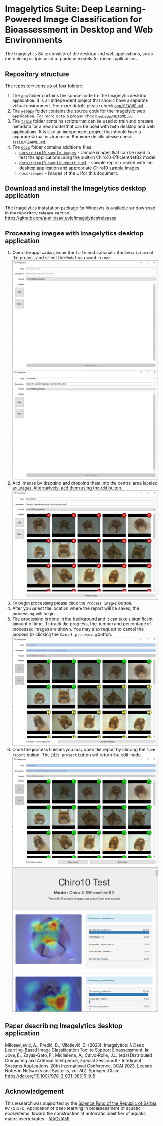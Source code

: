 # Imagelytics Suite: Deep Learning-Powered Image Classification for Bioassessment in Desktop and Web Environments

The Imagelytics Suite consists of the desktop and web applications, so as the training scripts used to produce models for these applications.

## Repository structure
The repository consists of four folders:
1) The <code>[app](app)</code> folder contains the source code for the Imagelytic desktop application. It is an independent project that should have a separate virtual environment. For more details please check <code>[app/README.md](app/README.md)</code>.
2) The <code>[webapp](webapp)</code> folder contains the source code for the Imagelytic web application. For more details please check <code>[webapp/README.md](webapp/README.md)</code>.
2) The <code>[train](train)</code> folder contains scripts that can be used to train and prepare metadata for a new model that can be used with both desktop and web applications. It is also an independent project that should have a separate virtual environment. For more details please check <code>[train/README.md](train/README.md)</code>.
3) The <code>[docs](docs)</code> folder contains additional files: 
   - <code>[docs/chiro10-sample-images](docs/chiro10-sample-images)</code> - sample images that can be used to test the applications using the built-in Chiro10-EfficientNetB2 model.
   - <code>[docs/chiro10-sample-report.html](docs/chiro10-sample-report.html)</code> - sample report created with the desktop application and appropriate Chiro10 sample images.
   - <code>[docs/images](docs/images)</code> - images of the UI for this document.

## Download and install the Imagelytics desktop application
The Imagelytics installation package for Windows is available for download in the repository release section:<br/>
https://github.com/a-milosavljevic/imagelytics/releases

## Processing images with Imagelytics desktop application
1) Open the application, enter the <code>Title</code> and optionally the <code>Description</code> of the project, and select the <code>Model</code> you want to use.
![imagelytics1.png](docs/images/imagelytics1.png)
![imagelytics2.png](docs/images/imagelytics2.png)
2) Add images by dragging and dropping them into the central area labeled as <code>Images</code>. Alternatively, add them using the <code>Add</code> button. 
![imagelytics3.png](docs/images/imagelytics3.png)
3) To begin processing please click the <code>Process images</code> button. 
4) After you select the location where the report will be saved, the processing will begin.
5) The processing is done in the background and it can take a significant amount of time. To track the progress, the number and percentage of processed images are shown. You may also request to cancel the process by clicking the <code>Cancel processing</code> button.
![imagelytics4.png](docs/images/imagelytics4.png)
6) Once the process finishes you may open the report by clicking the <code>Open report</code> button. The <code>Edit project</code> button will return the edit mode.
![imagelytics5.png](docs/images/imagelytics5.png)
![imagelytics6.png](docs/images/imagelytics6.png)

## Paper describing Imagelytics desktop application
Milosavljević, A., Predić, B., Milošević, D. (2023). Imagelytics: A Deep Learning-Based Image Classification Tool to Support Bioassessment. In: Jove, E., Zayas-Gato, F., Michelena, Á., Calvo-Rolle, J.L. (eds) Distributed Computing and Artificial Intelligence, Special Sessions II - Intelligent Systems Applications, 20th International Conference. DCAI 2023. Lecture Notes in Networks and Systems, vol 742. Springer, Cham. https://doi.org/10.1007/978-3-031-38616-9_5

## Acknowledgement
This research was supported by the [Science Fund of the Republic of Serbia](http://fondzanauku.gov.rs/?lang=en), #7751676, Application of deep learning in bioassessment of aquatic ecosystems: toward the construction of automatic identifier of aquatic macroinvertebrates - [AIAQUAMI](https://twitter.com/AIAQUAMI).
